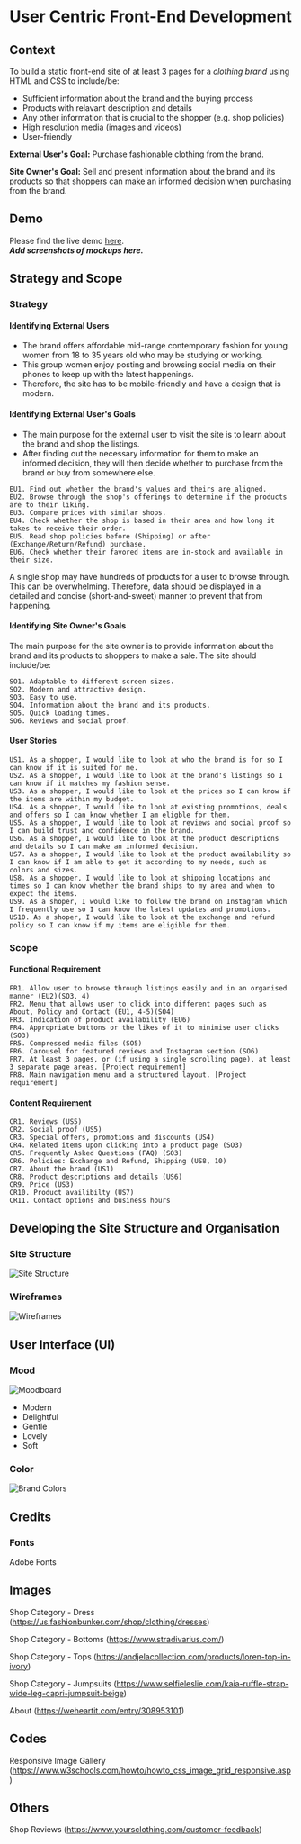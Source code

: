 # User Centric Front-End Development
## Context
To build a static front-end site of at least 3 pages for a *clothing brand* using HTML and CSS to include/be:

- Sufficient information about the brand and the buying process
- Products with relavant description and details
- Any other information that is crucial to the shopper (e.g. shop policies)
- High resolution media (images and videos)
- User-friendly

**External User's Goal:** Purchase fashionable clothing from the brand.

**Site Owner's Goal:** Sell and present information about the brand and its products so that shoppers can make an informed decision when purchasing from the brand.

## Demo
Please find the live demo [here](#).\
***Add screenshots of mockups here.***

## Strategy and Scope
### Strategy
#### Identifying External Users
- The brand offers affordable mid-range contemporary fashion for young women from 18 to 35 years old who may be studying or working. 
- This group women enjoy posting and browsing social media on their phones to keep up with the latest happenings.
- Therefore, the site has to be mobile-friendly and have a design that is modern.

#### Identifying External User's Goals
- The main purpose for the external user to visit the site is to learn about the brand and shop the listings. 
- After finding out the necessary information for them to make an informed decision, they will then decide whether to purchase from the brand or buy from somewhere else.

```
EU1. Find out whether the brand's values and theirs are aligned.
EU2. Browse through the shop's offerings to determine if the products are to their liking.
EU3. Compare prices with similar shops.
EU4. Check whether the shop is based in their area and how long it takes to receive their order.
EU5. Read shop policies before (Shipping) or after (Exchange/Return/Refund) purchase.
EU6. Check whether their favored items are in-stock and available in their size.
```
A single shop may have hundreds of products for a user to browse through. This can be overwhelming. Therefore, data should be displayed in a detailed and concise (short-and-sweet) manner to prevent that from happening.

#### Identifying Site Owner's Goals
The main purpose for the site owner is to provide information about the brand and its products to shoppers to make a sale. The site should include/be:
```
SO1. Adaptable to different screen sizes.
SO2. Modern and attractive design.
SO3. Easy to use.
SO4. Information about the brand and its products.
SO5. Quick loading times.
SO6. Reviews and social proof.
```

#### User Stories
```
US1. As a shopper, I would like to look at who the brand is for so I can know if it is suited for me.
US2. As a shopper, I would like to look at the brand's listings so I can know if it matches my fashion sense.
US3. As a shopper, I would like to look at the prices so I can know if the items are within my budget.
US4. As a shopper, I would like to look at existing promotions, deals and offers so I can know whether I am eligble for them.
US5. As a shopper, I would like to look at reviews and social proof so I can build trust and confidence in the brand.
US6. As a shopper, I would like to look at the product descriptions and details so I can make an informed decision.
US7. As a shopper, I would like to look at the product availability so I can know if I am able to get it according to my needs, such as colors and sizes.
US8. As a shopper, I would like to look at shipping locations and times so I can know whether the brand ships to my area and when to expect the items.
US9. As a shoper, I would like to follow the brand on Instagram which I frequently use so I can know the latest updates and promotions.
US10. As a shoper, I would like to look at the exchange and refund policy so I can know if my items are eligible for them.
```

### Scope
#### Functional Requirement
```
FR1. Allow user to browse through listings easily and in an organised manner (EU2)(SO3, 4)
FR2. Menu that allows user to click into different pages such as About, Policy and Contact (EU1, 4-5)(SO4)
FR3. Indication of product availability (EU6)
FR4. Appropriate buttons or the likes of it to minimise user clicks (SO3)
FR5. Compressed media files (SO5)
FR6. Carousel for featured reviews and Instagram section (SO6)
FR7. At least 3 pages, or (if using a single scrolling page), at least 3 separate page areas. [Project requirement]
FR8. Main navigation menu and a structured layout. [Project requirement]
```

#### Content Requirement
```
CR1. Reviews (US5)
CR2. Social proof (US5)
CR3. Special offers, promotions and discounts (US4)
CR4. Related items upon clicking into a product page (SO3)
CR5. Frequently Asked Questions (FAQ) (SO3)
CR6. Policies: Exchange and Refund, Shipping (US8, 10)
CR7. About the brand (US1)
CR8. Product descriptions and details (US6)
CR9. Price (US3)
CR10. Product availibilty (US7)
CR11. Contact options and business hours
```

## Developing the Site Structure and Organisation
### Site Structure
![Site Structure](media/read-me/site-structure.png "Site Structure")

### Wireframes
![Wireframes](media/read-me/wireframes.png "Wireframes")


## User Interface (UI)
### Mood
![Moodboard](media/read-me/moodboard.png "Moodboard")

- Modern
- Delightful
- Gentle
- Lovely
- Soft

### Color
![Brand Colors](media/read-me/brand-palette.png "Brand Colors")

## Credits
### Fonts
Adobe Fonts

## Images
Shop Category - Dress (https://us.fashionbunker.com/shop/clothing/dresses)

Shop Category - Bottoms (https://www.stradivarius.com/)

Shop Category - Tops (https://andjelacollection.com/products/loren-top-in-ivory)

Shop Category - Jumpsuits (https://www.selfieleslie.com/kaia-ruffle-strap-wide-leg-capri-jumpsuit-beige)

About (https://weheartit.com/entry/308953101)

## Codes
Responsive Image Gallery (https://www.w3schools.com/howto/howto_css_image_grid_responsive.asp)

## Others
Shop Reviews (https://www.yoursclothing.com/customer-feedback)